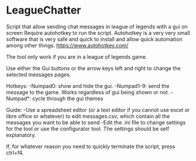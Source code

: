 # LeagueChatter
Script that allow sending chat messages in league of legends with a gui on screen Require autohotkey to run the script. Autohotkey is a very very small software that is very safe and quick to install and allow quick automation among other things. https://www.autohotkey.com/

The tool only work if you are in a league of legends game.



Use either the Gui buttons or the arrow keys left and right to change the selected messages pages.



Hotkeys:
-Numpad0: show and hide the gui.
-Numpad1-9: send the message to the game. Works regardless of gui being shown or not.
-Numpad*: cycle through the gui themes

Guide:
-Use a spreadsheet editor (or a text editor if you cannot use excel or libre office or whatever) to edit messages.csv, which contain all the messages you want to be able to send
-Edit the .ini file to change settings for the tool or use the configurator tool. 
The settings should be self explanatory.

If, for whatever reason you need to quickly terminate the script, press ctrl+f4.

